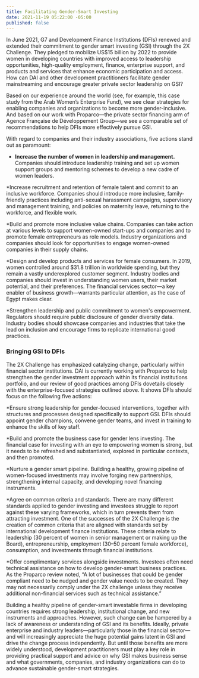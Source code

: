 ```yaml
---
title: Facilitating Gender-Smart Investing
date: 2021-11-19 05:22:00 -05:00
published: false
---
```


In June 2021, G7 and Development Finance Institutions (DFIs) renewed and extended their commitment to gender smart investing (GSI) through the 2X Challenge. They pledged to mobilize US$15 billion by 2022 to provide women in developing countries with improved access to leadership opportunities, high-quality employment, finance, enterprise support, and products and services that enhance economic participation and access. How can DAI and other development practitioners facilitate gender mainstreaming and encourage greater private sector leadership on GSI?




Based on our experience around the world (see, for example, this case study from the Arab Women’s Enterprise Fund), we see clear strategies for enabling companies and organizations to become more gender-inclusive. And based on our work with Proparco—the private sector financing arm of Agence Française de Développement Group—we see a comparable set of recommendations to help DFIs more effectively pursue GSI.

With regard to companies and their industry associations, five actions stand out as paramount:

* **Increase the number of women in leadership and management.** Companies should introduce leadership training and set up women support groups and mentoring schemes to develop a new cadre of women leaders.

*Increase recruitment and retention of female talent and commit to an inclusive workforce. Companies should introduce more inclusive, family-friendly practices including anti-sexual harassment campaigns, supervisory and management training, and policies on maternity leave, returning to the workforce, and flexible work.

*Build and promote more inclusive value chains. Companies can take action at various levels to support women-owned start-ups and companies and to promote female entrepreneurs as role models. Industry organizations and companies should look for opportunities to engage women-owned companies in their supply chains.

*Design and develop products and services for female consumers. In 2019, women controlled around $31.8 trillion in worldwide spending, but they remain a vastly underexplored customer segment. Industry bodies and companies should invest in understanding women users, their market potential, and their preferences. The financial services sector—a key enabler of business growth—warrants particular attention, as the case of Egypt makes clear. 

*Strengthen leadership and public commitment to women's empowerment. Regulators should require public disclosure of gender diversity data. Industry bodies should showcase companies and industries that take the lead on inclusion and encourage firms to replicate international good practices.

### Bringing GSI to DFIs 

The 2X Challenge has emphasized catalyzing change, particularly within financial sector institutions. DAI is currently working with Proparco to help strengthen the gender investment approach within its financial institutions portfolio, and our review of good practices among DFIs dovetails closely with the enterprise-focused strategies outlined above. It shows DFIs should focus on the following five actions:

*Ensure strong leadership for gender-focused interventions, together with structures and processes designed specifically to support GSI. DFIs should appoint gender champions, convene gender teams, and invest in training to enhance the skills of key staff.

*Build and promote the business case for gender lens investing. The financial case for investing with an eye to empowering women is strong, but it needs to be refreshed and substantiated, explored in particular contexts, and then promoted.

*Nurture a gender smart pipeline. Building a healthy, growing pipeline of women-focused investments may involve forging new partnerships, strengthening internal capacity, and developing novel financing instruments.

*Agree on common criteria and standards. There are many different standards applied to gender investing and investees struggle to report against these varying frameworks, which in turn prevents them from attracting investment. One of the successes of the 2X Challenge is the creation of common criteria that are aligned with standards set by international development finance institutions. These criteria relate to leadership (30 percent of women in senior management or making up the Board), entrepreneurship, employment (30–50 percent female workforce), consumption, and investments through financial institutions. 

*Offer complimentary services alongside investments. Investees often need technical assistance on how to develop gender-smart business practices. As the Proparco review noted, “A lot of businesses that could be gender compliant need to be nudged and gender value needs to be created. They may not necessarily comply under the 2X challenge unless they receive additional non-financial services such as technical assistance.”

Building a healthy pipeline of gender-smart investable firms in developing countries requires strong leadership, institutional change, and new instruments and approaches. However, such change can be hampered by a lack of awareness or understanding of GSI and its benefits. Ideally, private enterprise and industry leaders—particularly those in the financial sector—and will increasingly appreciate the huge potential gains latent in GSI and drive the change process independently. But until those benefits are more widely understood, development practitioners must play a key role in providing practical support and advice on why GSI makes business sense and what governments, companies, and industry organizations can do to advance sustainable gender-smart strategies. 
